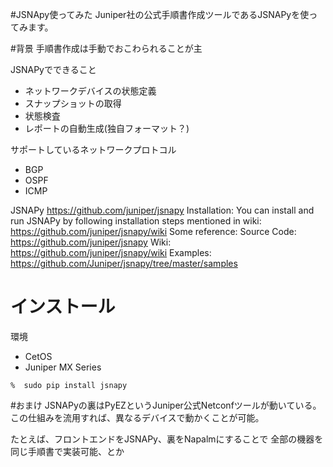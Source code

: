 #JSNApy使ってみた
Juniper社の公式手順書作成ツールであるJSNAPyを使ってみます。

#背景
手順書作成は手動でおこわられることが主

JSNAPyでできること
- ネットワークデバイスの状態定義
- スナップショットの取得
- 状態検査
- レポートの自動生成(独自フォーマット？)

サポートしているネットワークプロトコル
- BGP
- OSPF
- ICMP


JSNAPy
https://github.com/juniper/jsnapy
Installation:
You can install and run JSNAPy by following installation steps mentioned in wiki:
https://github.com/juniper/jsnapy/wiki
Some reference:
Source Code: https://github.com/juniper/jsnapy
Wiki: https://github.com/juniper/jsnapy/wiki
Examples: https://github.com/Juniper/jsnapy/tree/master/samples


# インストール
環境
- CetOS
- Juniper MX Series

```
%  sudo pip install jsnapy
```



#おまけ
JSNAPyの裏はPyEZというJuniper公式Netconfツールが動いている。
この仕組みを流用すれば、異なるデバイスで動かくことが可能。

たとえば、フロントエンドをJSNAPy、裏をNapalmにすることで
全部の機器を同じ手順書で実装可能、とか